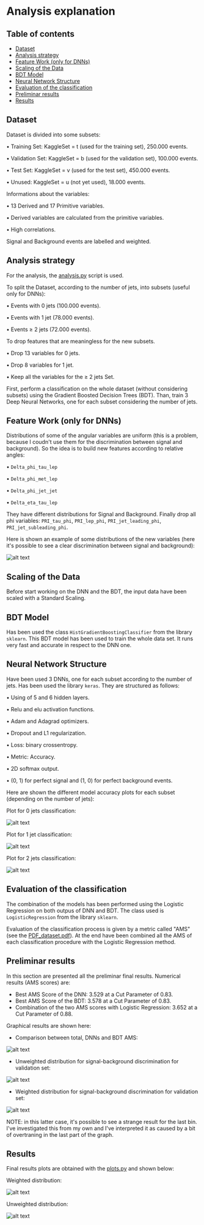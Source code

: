 # Analysis explanation

## Table of contents

- [Dataset](#dataset)
- [Analysis strategy](#analysis-strategy)
- [Feature Work (only for DNNs)](#feature-work--only-for-dnns-)
- [Scaling of the Data](#scaling-of-the-data)
- [BDT Model](#bdt-model)
- [Neural Network Structure](#neural-network-structure)
- [Evaluation of the classification](#evaluation-of-the-classification)
- [Preliminar results](#preliminar-results)
- [Results](#results)

## Dataset

Dataset is divided into some subsets:

• Training Set: KaggleSet = t (used for the training set), 250.000 events.

• Validation Set: KaggleSet = b (used for the validation set), 100.000 events.

• Test Set: KaggleSet = v (used for the test set), 450.000 events.

• Unused: KaggleSet = u (not yet used), 18.000 events.

Informations about the variables:

• 13 Derived and 17 Primitive variables.

• Derived variables are calculated from the primitive variables.

• High correlations.

Signal and Background events are labelled and weighted.

## Analysis strategy

For the analysis, the [analysis.py](https://github.com/JustWhit3/higgs-decay-classification/blob/master/scripts/python/analysis.py) script is used.

To split the Dataset, according to the number of jets, into subsets (useful only for DNNs):

• Events with 0 jets (100.000 events).

• Events with 1 jet (78.000 events).

• Events ≥ 2 jets (72.000 events).

To drop features that are meaningless for the new subsets.

• Drop 13 variables for 0 jets.

• Drop 8 variables for 1 jet.

• Keep all the variables for the ≥ 2 jets Set.

First, perform a classification on the whole dataset (without considering subsets) using the Gradient Boosted Decision Trees (BDT).
Than, train 3 Deep Neural Networks, one for each subset considering the number of jets.

## Feature Work (only for DNNs)

Distributions of some of the angular variables are uniform (this is a problem, because I coudn't use them for the discrimination between signal and background). So the idea is to build new features according to relative angles:

• `Delta_phi_tau_lep`

• `Delta_phi_met_lep`

• `Delta_phi_jet_jet`

• `Delta_eta_tau_lep`

They have different distributions for Signal and Background. Finally drop all phi variables: `PRI_tau_phi`, `PRI_lep_phi`, `PRI_jet_leading_phi`, `PRI_jet_subleading_phi`.

Here is shown an example of some distributions of the new variables (here it's possible to see a clear discrimination between signal and background):

![alt text](https://github.com/JustWhit3/higgs-decay-classification/blob/master/img/distributions_variables.png)

## Scaling of the Data

Before start working on the DNN and the BDT, the input data have been scaled with a Standard Scaling.

## BDT Model

Has been used the class `HistGradientBoostingClassifier` from the library `sklearn`. This BDT model has been used to train the whole data set. It runs very fast and accurate in respect to the DNN one.

## Neural Network Structure

Have been used 3 DNNs, one for each subset according to the number of jets. Has been used the library `keras`. They are structured as follows:

• Using of 5 and 6 hidden layers.

• Relu and elu activation functions.

• Adam and Adagrad optimizers.

• Dropout and L1 regularization.

• Loss: binary crossentropy.

• Metric: Accuracy.

• 2D softmax output.

• (0, 1) for perfect signal and (1, 0) for perfect background events.

Here are shown the different model accuracy plots for each subset (depending on the number of jets):

Plot for 0 jets classification:

![alt text](https://github.com/JustWhit3/higgs-decay-classification/blob/master/img/accuracy_0jets.png)

Plot for 1 jet classification:

![alt text](https://github.com/JustWhit3/higgs-decay-classification/blob/master/img/accuracy_1jet.png)

Plot for 2 jets classification:

![alt text](https://github.com/JustWhit3/higgs-decay-classification/blob/master/img/accuracy_2jets.png)

## Evaluation of the classification

The combination of the models has been performed using the Logistic Regression on both outpus of DNN and BDT. The class used is `LogisticRegression` from the library `sklearn`.

Evaluation of the classification process is given by a metric called "AMS" (see the [PDF_dataset.pdf](https://github.com/JustWhit3/higgs-decay-classification/blob/master/doc/PDF_dataset.pdf)). At the end have been combined all the AMS of each classification procedure with the Logistic Regression method.

## Preliminar results

In this section are presented all the preliminar final results. Numerical results (AMS scores) are:

- Best AMS Score of the DNN: 3.529 at a Cut Parameter of 0.83.
- Best AMS Score of the BDT: 3.578 at a Cut Parameter of 0.83.
- Combination of the two AMS scores with Logistic Regression: 3.652 at a Cut Parameter of 0.88.

Graphical results are shown here:

- Comparison between total, DNNs and BDT AMS:

![alt text](https://github.com/JustWhit3/higgs-decay-classification/blob/master/img/s_c_final_AMS.png)

- Unweighted distribution for signal-background discrimination for validation set:

![alt text](https://github.com/JustWhit3/higgs-decay-classification/blob/master/img/s_c_unweighted.png)

- Weighted distribution for signal-background discrimination for validation set:

![alt text](https://github.com/JustWhit3/higgs-decay-classification/blob/master/img/s_c_weighted.png)

NOTE: in this latter case, it's possible to see a strange result for the last bin. I've investigated this from my own and I've interpreted it as caused by a bit of overtraning in the last part of the graph.

## Results

Final results plots are obtained with the [plots.py](https://github.com/JustWhit3/higgs-decay-classification/blob/master/scripts/python/plot.py) and shown below:

Weighted distribution:

![alt text](https://github.com/JustWhit3/higgs-decay-classification/blob/master/img/weighted.png)

Unweighted distribution:

![alt text](https://github.com/JustWhit3/higgs-decay-classification/blob/master/img/unweighted.png)
